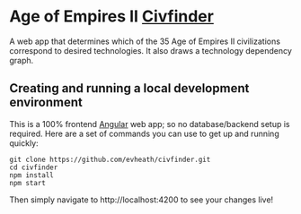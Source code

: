 # Age of Empires II [Civfinder](https://civfinder.web.app/)

A web app that determines which of the 35 Age of Empires II civilizations correspond to desired technologies. It also draws a technology dependency graph.

## Creating and running a local development environment

This is a 100% frontend [Angular](https://angular.io/) web app; so no database/backend setup is required. Here are a set of commands you can use to get up and running quickly:

```
git clone https://github.com/evheath/civfinder.git
cd civfinder
npm install
npm start
```

Then simply navigate to http://localhost:4200 to see your changes live!